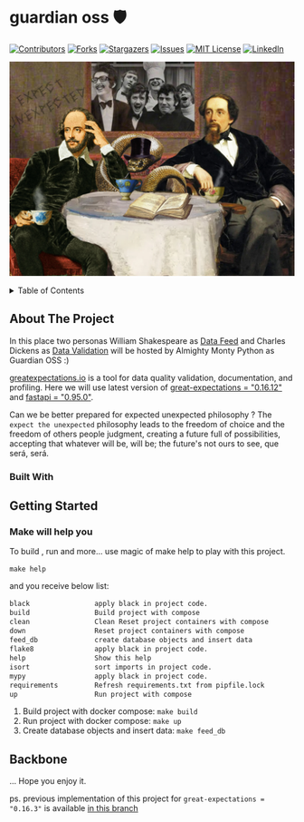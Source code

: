 # guardian oss :shield:
[![Contributors][contributors-shield]][contributors-url]
[![Forks][forks-shield]][forks-url]
[![Stargazers][stars-shield]][stars-url]
[![Issues][issues-shield]][issues-url]
[![MIT License][license-shield]][license-url]
[![LinkedIn][linkedin-shield]][linkedin-url]

![fastapi-greatexpectations](/static/wunsz.jpg)

<a name="readme-top"></a>

<details>
  <summary>Table of Contents</summary>
  <ol>
    <li>
      <a href="#about-the-project">About The Project</a>
      <ul>
        <li><a href="#built-with">Built With</a></li>
      </ul>
    </li>
    <li>
      <a href="#getting-started">Getting Started</a>
      <ul>
        <li><a href="#make-will-help-you">Make will help you</a></li>
      </ul>
    </li>
    <li>
      <a href="#getting-started">Available Integrations</a>
      <ul>
        <li><a href="#make-will-help-you">PostgreSQL</a></li>
        <li><a href="#how-to-feed-database">Microsoft SQL Server</a></li>
        <li><a href="#rainbow-logs-with-rich">MySQL >> WIP</a></li>
        <li><a href="#setup-user-auth">Oracle >> WIP</a></li>
      </ul>
    </li>


[//]: # (    <li><a href="#usage">Usage</a></li>)

[//]: # (    <li><a href="#roadmap">Roadmap</a></li>)

[//]: # (    <li><a href="#contributing">Contributing</a></li>)

[//]: # (    <li><a href="#license">License</a></li>)

[//]: # (    <li><a href="#contact">Contact</a></li>)
    <li><a href="#acknowledgments">Acknowledgments</a></li>
  </ol>
</details>


## About The Project

In this place two personas William Shakespeare as [Data Feed](https://github.com/catherinedevlin/opensourceshakespeare)
and Charles Dickens as [Data Validation](https://greatexpectations.io/expectations/)
will be hosted by Almighty Monty Python as Guardian OSS :)

[greatexpectations.io](https://greatexpectations.io/expectations/) is a tool for data quality validation, documentation, and profiling.
Here we will use latest version of [great-expectations = "0.16.12"](https://pypi.org/project/great-expectations/) 
and [fastapi = "0.95.0"](https://pypi.org/project/fastapi/).

Can we be better prepared for expected unexpected philosophy ?
The `expect the unexpected` philosophy leads to the freedom of
choice and the freedom of others people judgment,
creating a future full of possibilities, accepting that whatever will be,
will be; the future's not ours to see, que será, será.

### Built With



## Getting Started

### Make will help you

To build , run and more... use magic of make help to play with this project.

```shell
make help
```

and you receive below list:

```text
black                apply black in project code.
build                Build project with compose
clean                Clean Reset project containers with compose
down                 Reset project containers with compose
feed_db              create database objects and insert data
flake8               apply black in project code.
help                 Show this help
isort                sort imports in project code.
mypy                 apply black in project code.
requirements         Refresh requirements.txt from pipfile.lock
up                   Run project with compose
```

1. Build project with docker compose: `make build`
2. Run project with docker compose: `make up`
3. Create database objects and insert data: `make feed_db`



## Backbone

...
Hope you enjoy it.

ps. previous implementation of this project for `great-expectations = "0.16.3"` 
is available [in this branch](https://github.com/grillazz/fastapi-greatexpectations/tree/gx_0163)


<!-- MARKDOWN LINKS & IMAGES -->
<!-- https://www.markdownguide.org/basic-syntax/#reference-style-links -->
[contributors-shield]: https://img.shields.io/github/contributors/grillazz/fastapi-greatexpectations.svg?style=for-the-badge
[contributors-url]: https://github.com/grillazz/fastapi-greatexpectations/graphs/contributors
[forks-shield]: https://img.shields.io/github/forks/grillazz/fastapi-greatexpectations.svg?style=for-the-badge
[forks-url]: https://github.com/grillazz/fastapi-greatexpectations/network/members
[stars-shield]: https://img.shields.io/github/stars/grillazz/fastapi-greatexpectations.svg?style=for-the-badge
[stars-url]: https://github.com/grillazz/fastapi-greatexpectations/stargazers
[issues-shield]: https://img.shields.io/github/issues/grillazz/fastapi-greatexpectations.svg?style=for-the-badge
[issues-url]: https://github.com/grillazz/fastapi-greatexpectations/issues
[license-shield]: https://img.shields.io/github/license/grillazz/fastapi-greatexpectations.svg?style=for-the-badge
[license-url]: https://github.com/grillazz/fastapi-greatexpectations/blob/main/LICENSE
[linkedin-shield]: https://img.shields.io/badge/-LinkedIn-black.svg?style=for-the-badge&logo=linkedin&colorB=555
[linkedin-url]: https://www.linkedin.com/in/python-has-powers/